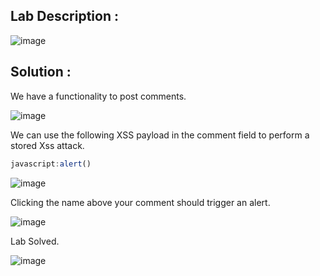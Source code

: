 ## Lab Description :

![image](https://github.com/ananthan05/Portswigger_labs/assets/140697378/f2dba6c5-a86f-4d90-bc6d-9d49208ba0a3)

## Solution :

We have a functionality to post comments.

![image](https://github.com/ananthan05/Portswigger_labs/assets/140697378/fd2bd7f2-85ff-4acb-a504-b13d31c17f4a)

We can use the following XSS payload in the comment field to perform a stored Xss attack.

```js
javascript:alert()
```

![image](https://github.com/ananthan05/Portswigger_labs/assets/140697378/837f50e9-a3d0-4390-a03c-6caade4d3f51)

Clicking the name above your comment should trigger an alert.

![image](https://github.com/ananthan05/Portswigger_labs/assets/140697378/d8b6ea31-3ef4-4e99-9905-b1a8ec1a525a)

Lab Solved.

![image](https://github.com/ananthan05/Portswigger_labs/assets/140697378/25aa0394-9a28-4aed-90c7-044b9701b2a6)


